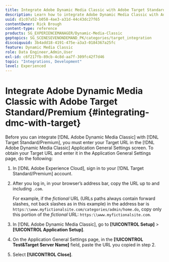 ```yaml
---
title: Integrate Adobe Dynamic Media Classic with Adobe Target Standard/Premium
description: Learn how to integrate Adobe Dynamic Media Classic with Adobe Target Standard/Premium.
uuid: d1c07a52-b058-4ae3-a31d-44c43dc27f65
contentOwner: Rick Brough
content-type: reference
products: SG_EXPERIENCEMANAGER/Dynamic-Media-Classic
geptopics: SG_SCENESEVENONDEMAND_PK/categories/target_integration
discoiquuid: 3b4add18-4191-475e-a3a3-0184367a25fc
feature: Dynamic Media Classic
role: Data Engineer,Admin,User
exl-id: c6f217fb-89cb-4c8d-aa7f-309fc42f7d46
topic: "Integrations, Development"
level: Experienced
---
```

# Integrate Adobe Dynamic Media Classic with Adobe Target Standard/Premium {#integrating-dmc-with-target}

Before you can integrate [!DNL Adobe Dynamic Media Classic] with [!DNL Target Standard/Premium], you must enter your Target URL in the [!DNL Adobe Dynamic Media Classic] Application General Settings screen. To obtain your Target URL and enter it in the Application General Settings page, do the following:

1. In [!DNL Adobe Experience Cloud], sign in to your [!DNL Target Standard/Premium] account.
1. After you log in, in your browser’s address bar, copy the URL up to and including `.com`.

   For example, if the *fictional* URL (URLs paths always contain forward slashes, not back slashes as in this example) in the address bar is `https:\\www.myfictionalsite.com/categories/admin/home.do`, copy only this portion of the *fictional* URL: `https:\\www.myfictionalsite.com`.

1. In [!DNL Adobe Dynamic Media Classic], go to **[!UICONTROL Setup]** > **[!UICONTROL Application Setup]**.
1. On the Application General Settings page, in the **[!UICONTROL Test&Target Server Name]** field, paste the URL you copied in step 2.
1. Select **[!UICONTROL Close]**.

